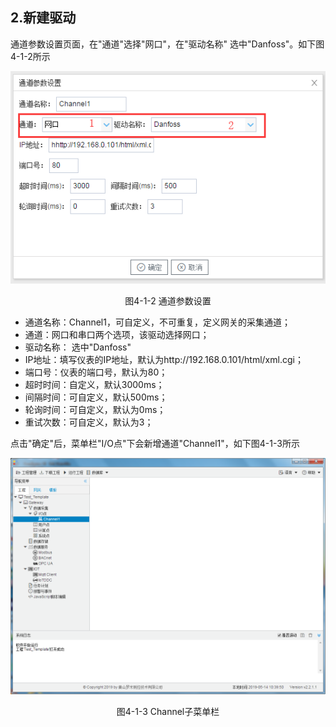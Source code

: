 ## 2.新建驱动

通道参数设置页面，在"通道"选择"网口"，在"驱动名称" 选中"Danfoss"。如下图4-1-2所示

![](assets/默认采集信息.png)

<center>  图4-1-2 通道参数设置</center>

- 通道名称：Channel1，可自定义，不可重复，定义网关的采集通道；
- 通道：网口和串口两个选项，该驱动选择网口；
- 驱动名称： 选中"Danfoss"
- IP地址：填写仪表的IP地址，默认为http://192.168.0.101/html/xml.cgi；
- 端口号：仪表的端口号，默认为80； 
- 超时时间：自定义，默认3000ms；
- 间隔时间：可自定义，默认500ms；
- 轮询时间：可自定义，默认为0ms；
- 重试次数：可自定义，默认为3；

点击"确定"后，菜单栏"I/O点"下会新增通道"Channel1"，如下图4-1-3所示

![](../../assets/通道创建完成.png)

<center> 图4-1-3 Channel子菜单栏</center>